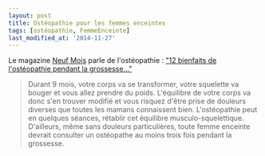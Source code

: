 ```yaml
---
layout: post
title: Ostéopathie pour les femmes enceintes
tags: [ostéopathie, FemmeEnceinte]
last_modified_at: '2014-11-27'
---
```


Le magazine [Neuf Mois](http://www.neufmois.fr/) parle de l'ostéopathie : ["12 bienfaits de l'ostéopathie pendant la grossesse..."](http://www.neufmois.fr/ma-grossesse/768-sante-future-maman-12-bienfaits-de-losteopathie-pendant-la-grossesse)

> Durant 9 mois, votre corps va se transformer, votre squelette va bouger et vous allez prendre du poids. L'équilibre de votre corps va donc s'en trouver modifié et vous risquez d'être prise de douleurs diverses que toutes les mamans connaissent bien. L'ostéopathie peut en quelques séances, rétablir cet équilibre musculo-squelettique. D'ailleurs, même sans douleurs particulières, toute femme enceinte devrait consulter un ostéopathe au moins trois fois pendant la grossesse.
